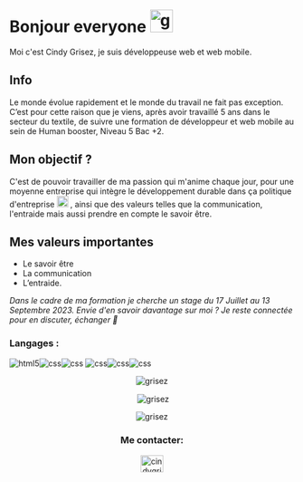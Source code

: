 # Bonjour everyone <img alt="growlithe pokemon" title="growlithe pokemon" loading="lazy" src="https://emojis.slackmojis.com/emojis/images/1643517239/32779/growlithe.gif?1643517239" width ="40"> 
Moi c'est Cindy Grisez, je suis développeuse web et web mobile.

## Info  

Le monde évolue rapidement et le monde du travail ne fait pas exception.
C’est pour cette raison que je viens, après avoir travaillé 5 ans dans le secteur du textile, de suivre une formation de développeur et web mobile au sein de Human booster, Niveau 5 Bac +2. 

## Mon objectif ?  
 
C'est de pouvoir travailler de ma passion qui m'anime chaque jour, pour une moyenne entreprise qui intègre le développement durable dans ça politique d'entreprise <img alt="chikorita pokemon" title="chikorita pokemon" loading="lazy" src="https://emojis.slackmojis.com/emojis/images/1643517236/32748/chikorita.gif?1643517236" width= "20"> , ainsi que des valeurs telles que la communication, l'entraide mais aussi prendre en compte le savoir être. 

## Mes valeurs importantes  

- Le savoir être
- La communication
- L’entraide.

*Dans le cadre de ma formation je cherche un stage du 17 Juillet au 13 Septembre 2023.*
*Envie d'en savoir davantage sur moi ? Je reste connectée pour en discuter, échanger 🙂* 
 
### Langages :

<img alt="html5" title="html5" loading="lazy" src=https://www.vectorlogo.zone/logos/w3_html5/w3_html5-ar21.svg /><img alt="css" title="css" loading="lazy" src=https://www.vectorlogo.zone/logos/w3_css/w3_css-ar21.svg /><img alt="css" title="css" loading="lazy" src=https://www.vectorlogo.zone/logos/javascript/javascript-horizontal.svg />
<img alt="css" title="css" loading="lazy" src=https://www.vectorlogo.zone/logos/angular/angular-ar21.svg /><img alt="css" title="css" loading="lazy" src=https://www.vectorlogo.zone/logos/php/php-horizontal.svg /><img alt="css" title="css" loading="lazy" src=https://www.vectorlogo.zone/logos/symfony/symfony-ar21.svg />

<p align="center"><img align="center" src="https://github-readme-stats.vercel.app/api/top-langs?username=grisez&show_icons=true&locale=en&layout=compact" alt="grisez"/></p>
<p align="center">&nbsp;<img align="center" src="https://github-readme-stats.vercel.app/api?username=grisez&show_icons=true&locale=en" alt="grisez" /></p>
<p align="center"><img align="center" src="https://github-readme-streak-stats.herokuapp.com/?user=f4cte" alt="grisez" /></p>

<h3 align="center">Me contacter:</h3>
<p align="center">
<a href="https://www.linkedin.com/in/cindy-grisez-d%C3%A9veloppeur-web/"  align="center" target="blank"><img align="center" src="https://raw.githubusercontent.com/rahuldkjain/github-profile-readme-generator/master/src/images/icons/Social/linked-in-alt.svg" alt="cindygrisez" height="30" width="40"/></a>











